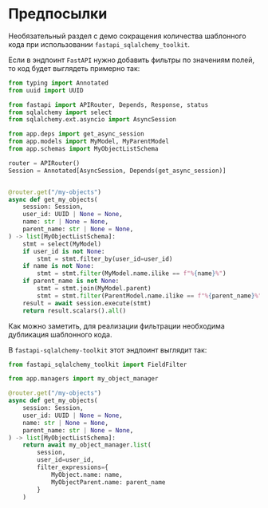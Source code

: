 # Предпосылки
Необязательный раздел с демо сокращения количества шаблонного кода при использовании `fastapi_sqlalchemy_toolkit`.

Если в эндпоинт `FastAPI` нужно добавить фильтры по значениям полей, то код будет выглядеть примерно так:

```python
from typing import Annotated
from uuid import UUID

from fastapi import APIRouter, Depends, Response, status
from sqlalchemy import select
from sqlalchemy.ext.asyncio import AsyncSession

from app.deps import get_async_session
from app.models import MyModel, MyParentModel
from app.schemas import MyObjectListSchema

router = APIRouter()
Session = Annotated[AsyncSession, Depends(get_async_session)]


@router.get("/my-objects")
async def get_my_objects(
    session: Session,
    user_id: UUID | None = None,
    name: str | None = None,
    parent_name: str | None = None,
) -> list[MyObjectListSchema]:
    stmt = select(MyModel)
    if user_id is not None:
        stmt = stmt.filter_by(user_id=user_id)
    if name is not None:
        stmt = stmt.filter(MyModel.name.ilike == f"%{name}%")
    if parent_name is not None:
        stmt = stmt.join(MyModel.parent)
        stmt = stmt.filter(ParentModel.name.ilike == f"%{parent_name}%")
    result = await session.execute(stmt)
    return result.scalars().all()
```
Как можно заметить, для реализации фильтрации необходима дубликация шаблонного кода.

В `fastapi-sqlalchemy-toolkit` этот эндпоинт выглядит так:

```python
from fastapi_sqlalchemy_toolkit import FieldFilter

from app.managers import my_object_manager

@router.get("/my-objects")
async def get_my_objects(
    session: Session,
    user_id: UUID | None = None,
    name: str | None = None,
    parent_name: str | None = None,
) -> list[MyObjectListSchema]:
    return await my_object_manager.list(
        session,
        user_id=user_id,
        filter_expressions={
            MyObject.name: name,
            MyObjectParent.name: parent_name
        }
    )
```